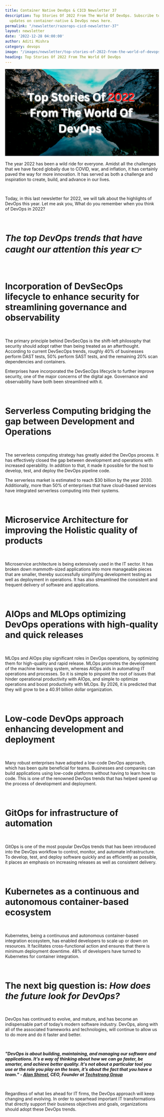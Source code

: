 ```yaml
---
title: Container Native DevOps & CICD Newsletter 37
description: Top Stories Of 2022 From The World Of DevOps. Subscribe to get the latest
  updates on container-native & DevOps news here.
permalink: "/newsletter/razorops-cicd-newsletter-37"
layout: newsletter
date: '2022-12-28 04:00:00'
author: Aditi Mishra
category: devops
image: "/images/newsletter/top-stories-of-2022-from-the-world-of-devops.png"
heading: Top Stories Of 2022 From The World Of DevOps
---
```


![](/images/newsletter/top-stories-of-2022-from-the-world-of-devops.png)
<br>

The year 2022 has been a wild ride for everyone. Amidst all the challenges that we have faced globally due to COVID, war, and inflation, it has certainly paved the way for more innovation. It has served as both a challenge and inspiration to create, build, and advance in our lives.

<br>

Today, in this last newsletter for 2022, we will talk about the highlights of DevOps this year. Let me ask you, What do you remember when you think of DevOps in 2022?

<br>

# ***The top DevOps trends that have caught our attention this year*** 👉


<br>


# Incorporation of DevSecOps lifecycle to enhance security for streamlining governance and observability
<br>

The primary principle behind DevSecOps is the shift-left philosophy that security should adopt rather than being treated as an afterthought. According to current DevSecOps trends, roughly 40% of businesses perform DAST tests, 50% perform SAST tests, and the remaining 20% scan dependencies and containers.

Enterprises have incorporated the DevSecOps lifecycle to further improve security, one of the major concerns of the digital age. Governance and observability have both been streamlined with it.

<br>


# Serverless Computing bridging the gap between Development and Operations
<br>

The serverless computing strategy has greatly aided the DevOps process. It has effectively closed the gap between development and operations with increased operability. In addition to that, it made it possible for the host to develop, test, and deploy the DevOps pipeline code. 

The serverless market is estimated to reach $30 billion by the year 2030. Additionally, more than 50% of enterprises that have cloud-based services have integrated serverless computing into their systems.

<br>


# Microservice Architecture for improving the Holistic quality of products
<br>

Microservice architecture is being extensively used in the IT sector. It has broken down mammoth-sized applications into more manageable pieces that are smaller, thereby successfully simplifying development testing as well as deployment in operations. It has also streamlined the consistent and frequent delivery of software and applications.

<br>


# AIOps and MLOps optimizing DevOps operations with high-quality and quick releases 
<br>

MLOps and AIOps play significant roles in DevOps operations, by optimizing them for high-quality and rapid release. MLOps promotes the development of the machine learning system, whereas AIOps aids in automating IT operations and processes. So it is simple to pinpoint the root of issues that hinder operational productivity with AIOps, and simple to optimize operations and boost productivity with MLOps. By 2026, it is predicted that they will grow to be a 40.91 billion dollar organization.

<br>


# Low-code DevOps approach enhancing development and deployment
<br>

Many robust enterprises have adopted a low-code DevOps approach, which has been quite beneficial for teams. Businesses and companies can build applications using low-code platforms without having to learn how to code. This is one of the renowned DevOps trends that has helped speed up the process of development and deployment.

<br>


# GitOps for infrastructure of automation
<br>

GitOps is one of the most popular DevOps trends that has been introduced into the DevOps workflow to control, monitor, and automate infrastructure. To develop, test, and deploy software quickly and as efficiently as possible, it places an emphasis on increasing releases as well as consistent delivery.

<br>


# Kubernetes as a continuous and autonomous container-based ecosystem
<br>

Kubernetes, being a continuous and autonomous container-based integration ecosystem, has enabled developers to scale up or down on resources. It facilitates cross-functional action and ensures that there is minimum deployment downtime. 48% of developers have turned to Kubernetes for container integration.

<br>


# The next big question is: ***How does the future look for DevOps?***
<br>

DevOps has continued to evolve, and mature, and has become an indispensable part of today’s modern software industry. DevOps, along with all of the associated frameworks and technologies, will continue to allow us to do more and do it faster and better. 

<br>

  ***"DevOps is about building, maintaining, and managing our software and applications.
It’s a way of thinking about how we can go faster, be smarter, and achieve better quality. It's not about a particular tool you use or the role you play on the team, it’s about the fact that you have a team." - <a href="https://www.linkedin.com/in/alanshimel?miniProfileUrn=urn%3Ali%3Afs_miniProfile%3AACoAAAADMGABXVwxIuYfHHv9z8E89B4-j_-VlUw&lipi=urn%3Ali%3Apage%3Ad_flagship3_pulse_read%3BEHZWp4wmQSq2F%2F8AgvHubw%3D%3D" target="_blank"><b>Alan Shimel</b></a>, CEO, Founder at  <a href="https://www.linkedin.com/company/techstrong-group/?lipi=urn%3Ali%3Apage%3Ad_flagship3_pulse_read%3BEHZWp4wmQSq2F%2F8AgvHubw%3D%3D" target="_blank"><b>Techstrong Group</b></a>*** 

<br>

Regardless of what lies ahead for IT firms, the DevOps approach will keep changing and evolving. In order to spearhead important IT transformations that directly support their business objectives and goals, organizations should adopt these DevOps trends.
